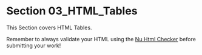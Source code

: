 # Section 03_HTML_Tables

This Section covers HTML Tables.

Remember to always validate your HTML using the [Nu Html Checker](https://validator.w3.org/nu/) before submitting your work!

